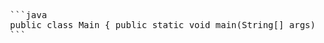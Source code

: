<pre> 
  ```java
  public class Main { public static void main(String[] args) { System.out.println("Hello, LogicCalc!"); } } 
  ``` 
</pre>
